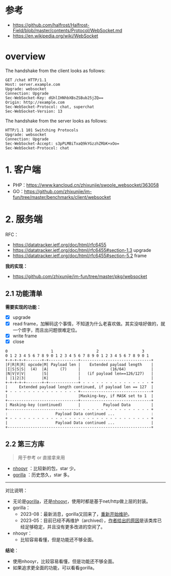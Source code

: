 # 参考

- https://github.com/halfrost/Halfrost-Field/blob/master/contents/Protocol/WebSocket.md
- https://en.wikipedia.org/wiki/WebSocket

# overview

The handshake from the client looks as follows:

~~~
GET /chat HTTP/1.1
Host: server.example.com
Upgrade: websocket
Connection: Upgrade
Sec-WebSocket-Key: dGhlIHNhbXBsZSBub25jZQ==
Origin: http://example.com
Sec-WebSocket-Protocol: chat, superchat
Sec-WebSocket-Version: 13
~~~

 The handshake from the server looks as follows:

~~~
HTTP/1.1 101 Switching Protocols
Upgrade: websocket
Connection: Upgrade
Sec-WebSocket-Accept: s3pPLMBiTxaQ9kYGzzhZRbK+xOo=
Sec-WebSocket-Protocol: chat
~~~

# 1. 客户端

- PHP：https://www.kancloud.cn/zhixunjie/swoole_websocket/363058
- GO：https://github.com/zhixunjie/im-fun/tree/master/benchmarks/client/websocket

# 2. 服务端

RFC：

- https://datatracker.ietf.org/doc/html/rfc6455
- https://datatracker.ietf.org/doc/html/rfc6455#section-1.3 upgrade
- https://datatracker.ietf.org/doc/html/rfc6455#section-5.2 frame

**我的实现：**

- https://github.com/zhixunjie/im-fun/tree/master/pkg/websocket

## 2.1 功能清单

**需要实现的功能：**

- [x] upgrade
- [x] read frame，加解码这个事情，不知道为什么老喜欢做。其实没啥好做的，就一个烦字，而且出问题很难定位。
- [x] write frame
- [x] close

~~~shell
0                   1                   2                   3
0 1 2 3 4 5 6 7 8 9 0 1 2 3 4 5 6 7 8 9 0 1 2 3 4 5 6 7 8 9 0 1
+-+-+-+-+-------+-+-------------+-------------------------------+
|F|R|R|R| opcode|M| Payload len |    Extended payload length    |
|I|S|S|S|  (4)  |A|     (7)     |             (16/64)           |
|N|V|V|V|       |S|             |   (if payload len==126/127)   |
| |1|2|3|       |K|             |                               |
+-+-+-+-+-------+-+-------------+ - - - - - - - - - - - - - - - +
|     Extended payload length continued, if payload len == 127  |
+ - - - - - - - - - - - - - - - +-------------------------------+
|                               |Masking-key, if MASK set to 1  |
+-------------------------------+-------------------------------+
| Masking-key (continued)       |          Payload Data         |
+-------------------------------- - - - - - - - - - - - - - - - +
:                     Payload Data continued ...                :
+ - - - - - - - - - - - - - - - - - - - - - - - - - - - - - - - +
|                     Payload Data continued ...                |
+---------------------------------------------------------------+
~~~

## 2.2 第三方库

> 用于参考 or 直接拿来用

- [nhooyr](research/websocket库_nhooyr.md) ：比较新的包，star 少。
- [gorilla](research/websocket库_gorilla.md)  ：历史悠久，star 多。

---

对比说明：

- 无论是[gorilla](https://github.com/gorilla/websocket/blob/master/examples/echo/server.go)，还是[nhooyr](https://github.com/nhooyr/websocket)，使用时都是基于net/http做上层的封装。
- gorilla：
  - 2023-08：最新消息，gorilla又回来了，[重新开始维护](https://github.com/gorilla#gorilla-toolkit)。
  - 2023-05：目前已经不再维护（archived），[作者给出的原因](https://github.com/gorilla#gorilla-toolkit)是该类库已经足够稳定，并且没有更多改进的空间了。
- nhooyr：
  - 比较容易看懂，但是功能还不够全面。

**结论**：

- 使用nhooyr，比较容易看懂，但是功能还不够全面。
- 如果追求更全面的功能，可以看看gorilla。
